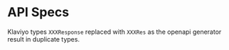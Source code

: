 # API Specs

Klaviyo types `XXXResponse` replaced with `XXXRes` as the openapi generator result in duplicate types.
